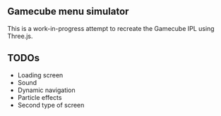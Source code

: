 ## Gamecube menu simulator

This is a work-in-progress attempt to recreate the Gamecube IPL using Three.js.

## TODOs
 - Loading screen
 - Sound
 - Dynamic navigation
 - Particle effects
 - Second type of screen